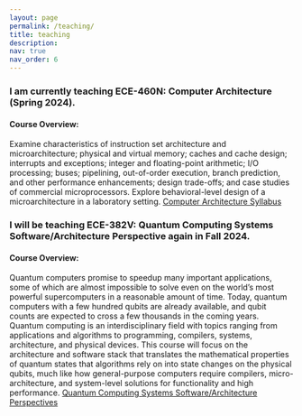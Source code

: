 ```yaml
---
layout: page
permalink: /teaching/
title: teaching
description: 
nav: true
nav_order: 6
---
```


### I am currently teaching ECE-460N: Computer Architecture (Spring 2024).
#### Course Overview:
Examine characteristics of instruction set architecture and microarchitecture; physical and virtual memory; caches and cache design; interrupts and exceptions; integer and floating-point arithmetic; I/O processing; buses; pipelining, out-of-order execution, branch prediction, and other performance enhancements; design trade-offs; and case studies of commercial microprocessors. Explore behavioral-level design of a microarchitecture in a laboratory setting. [Computer Architecture Syllabus](https://utdirect.utexas.edu/apps/student/coursedocs/courses/nlogon/download/13550699/)


### I will be teaching ECE-382V: Quantum Computing Systems Software/Architecture Perspective again in Fall 2024.
#### Course Overview:
Quantum computers promise to speedup many important applications, some of which are almost impossible to solve even on the world’s most powerful supercomputers in a reasonable amount of time. Today, quantum computers with a few hundred qubits are already available, and qubit counts are expected to cross a few thousands in the coming years. Quantum computing is an interdisciplinary field with topics ranging from applications and algorithms to programming, compilers, systems, architecture, and physical devices. This course will focus on the architecture and software stack that translates the mathematical properties of quantum states that algorithms rely on into state changes on the physical qubits, much like how general-purpose computers require compilers, micro-architecture, and system-level solutions for functionality and high performance. [Quantum Computing Systems Software/Architecture Perspectives](https://utdirect.utexas.edu/apps/student/coursedocs/courses/nlogon/download/12950064/)
